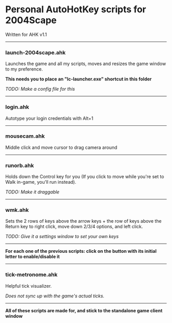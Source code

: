 # Personal AutoHotKey scripts for 2004Scape
Written for AHK v1.1

***
 
### launch-2004scape.ahk

Launches the game and all my scripts, moves and resizes the game window to my preference.

**This needs you to place an "lc-launcher.exe" shortcut in this folder**

*TODO: Make a config file for this*

***

### login.ahk

Autotype your login credentials with Alt+1

***

### mousecam.ahk

Middle click and move cursor to drag camera around

***

### runorb.ahk

Holds down the Control key for you (If you click to move while you're set to Walk in-game, you'll run instead).

*TODO: Make it draggable*
***

### wmk.ahk

Sets the 2 rows of keys above the arrow keys + the row of keys above the Return key to right click, move down 2/3/4 options, and left click.

*TODO: Give it a settings window to set your own keys*

***

**For each one of the previous scripts: click on the button with its initial letter to enable/disable it**

***

### tick-metronome.ahk

Helpful tick visualizer.

*Does not sync up with the game's actual ticks.*

***

**All of these scripts are made for, and stick to the standalone game client window**